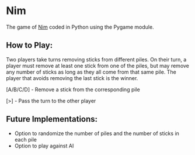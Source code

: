 # Nim
The game of [Nim](https://en.wikipedia.org/wiki/Nim) coded in Python using the Pygame module.

## How to Play:
Two players take turns removing sticks from different piles. On their turn, a player must remove at least one stick from one of the piles, but may remove any number of sticks as long as they all come from that same pile. The player that avoids removing the last stick is the winner.

[A/B/C/D] - Remove a stick from the corresponding pile

[>] - Pass the turn to the other player

## Future Implementations:
* Option to randomize the number of piles and the number of sticks in each pile
* Option to play against AI
